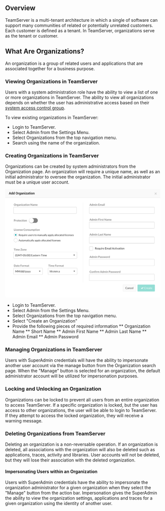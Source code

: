 <!--
title: "Organizations within TeamServer"
description: "Creating, Managing and Deleting Organizations"
-->

## Overview
TeamServer is a multi-tenant architecture in which a single of software can support many communities of related or potentially unrelated customers. Each customer is defined as a tenant. In TeamServer, organizations serve as the tenant or customer. 

## What Are Organizations?
An organization is a group of related users and applications that are associated together for a business purpose. 

### Viewing Organizations in TeamServer
Users with a system administration role have the ability to view a list of one or more organizations in TeamServer. The ability to view all organizations depends on whether the user has administrative access based on their [system access control group](). 

To view existing organizations in TeamServer:

* Login to TeamServer.
* Select Admin from the Settings Menu.
* Select Organizations from the top navigation menu.
* Search using the name of the organization.

### Creating Organizations in TeamServer
Organizations can be created by system administrators from the Organization page. An organization will require a unique name, as well as an initial administrator to oversee the organization. The initial administrator must be a unique user account. 

<a href="assets/images/Create_Org.png" rel="lightbox" title="Create an Organization"><img class="thumbnail" src="assets/images/Create_Org.png"/></a>

* Login to TeamServer.
* Select Admin from the Settings Menu.
* Select Organizations from the top navigation menu.
* Select "Create an Organization" 
* Provide the following pieces of required information
** Organization Name
** Short Name
** Admin First Name
** Admin Last Name
** Admin Email
** Admin Password

### Managing Organizations in TeamServer
Users with SuperAdmin credentials will have the ability to impersonate another user account via the manage button from the Organization search page. When the "Manage" button is selected for an organization, the default administrator account will be utilized for impersonation purposes.

### Locking and Unlocking an Organization
Organizations can be locked to prevent all users from an entire organization to access TeamServer. If a specific organization is locked, but the user has access to other organizations, the user will be able to login to TeamServer. If they attempt to access the locked organization, they will receive a warning message. 

### Deleting Organizations from TeamServer
Deleting an organization is a non-reversable operation. If an organization is deleted, all associations with the organization will also be deleted such as applications, traces, activity and libraries. User accounts will not be deleted, but they will lose their association with the deleted organization.

#### Impersonating Users within an Organization
Users with SuperAdmin credentials have the ability to impersonate the organization administrator for a given organization when they select the "Manage" button from the action bar. Impersonation gives the SuperAdmin the ability to view the organization settings, applications and traces for a given organization using the identity of another user.
